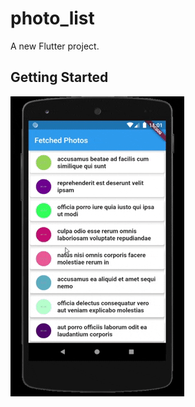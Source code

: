 # photo_list

A new Flutter project.

## Getting Started
![](https://github.com/Devnot-Mentor-2020/Photo-list/blob/dev/github/usage.gif)
